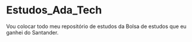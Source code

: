 # Estudos_Ada_Tech
Vou colocar todo meu repositório de estudos da Bolsa de estudos que eu ganhei do Santander.
